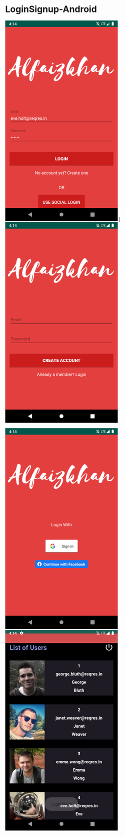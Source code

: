 # LoginSignup-Android

<img src="https://github.com/Alfaizkhan/LoginSignup/blob/master/images/Screenshot_1566384244.png" width="360" height="640"> | <img src="https://github.com/Alfaizkhan/LoginSignup/blob/master/images/Screenshot_1566384258.png" width="360" height="640">



<img src="https://github.com/Alfaizkhan/LoginSignup/blob/master/images/Screenshot_1566384263.png" width="360" height="640">

<img src="https://github.com/Alfaizkhan/LoginSignup/blob/master/images/Screenshot_1566384276.png" width="360" height="640">




 



